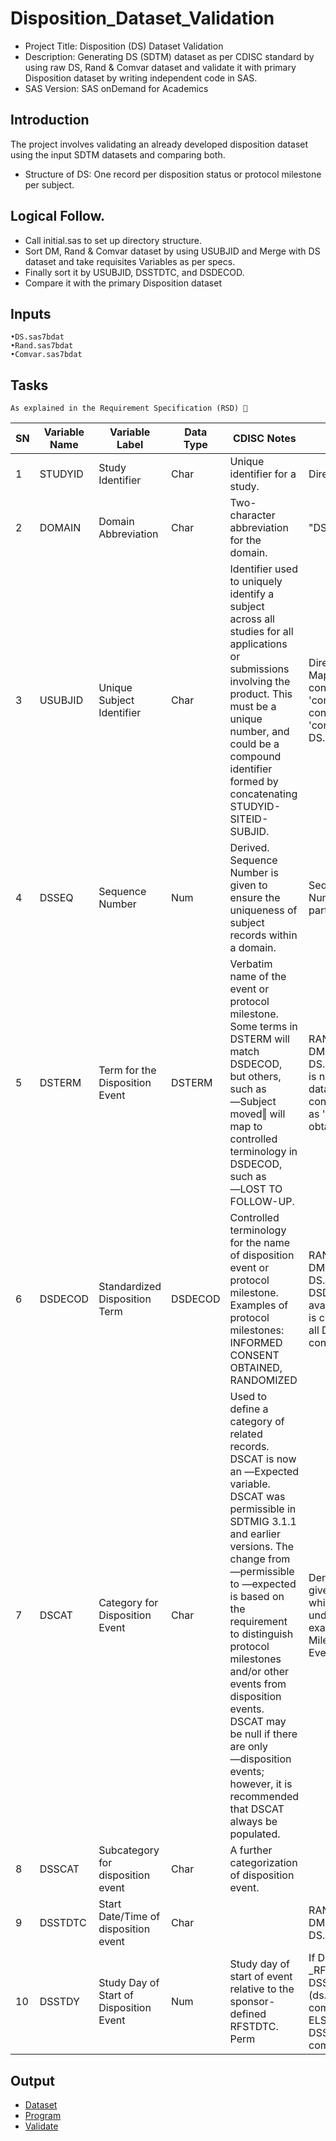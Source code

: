 # Disposition_Dataset_Validation
- Project Title: 	Disposition (DS) Dataset Validation
- Description: 		Generating DS (SDTM) dataset as per CDISC standard by using raw DS, Rand & 
Comvar dataset and validate it with primary Disposition dataset by writing 
independent code in SAS.
- SAS Version:		SAS onDemand for Academics
## Introduction 
The project involves validating an already developed disposition dataset using the input SDTM datasets and comparing both.
- Structure of DS: One record per disposition status or protocol milestone per 
subject.

## Logical Follow.
- Call initial.sas to set up directory structure.
- Sort DM, Rand & Comvar dataset by using USUBJID and Merge with DS 
dataset and take requisites Variables as per specs.
- Finally sort it by USUBJID, DSSTDTC, and DSDECOD.
-  Compare it with the primary Disposition dataset
## Inputs
    •DS.sas7bdat
    •Rand.sas7bdat
    •Comvar.sas7bdat
          
## Tasks
	As explained in the Requirement Specification (RSD) 🔽

|SN|Variable Name 	|Variable Label |Data Type|CDISC Notes 	|Algorithm|
|---|---------------|---------------|---------|---------------|---------|
|1|STUDYID| Study Identifier| Char| Unique identifier for a study.| Direct Mapping|
|2|DOMAIN |Domain Abbreviation|Char |Two-character abbreviation for the domain.| "DS"|
|3|USUBJID| Unique Subject Identifier |Char|Identifier used to uniquely identify a subject across all studies for all applications or submissions involving the product. This must be a unique number, and could be a compound identifier formed by concatenating STUDYID-SITEID-SUBJID.|Direct Mapping(DS.STUDYID concatenated '-'concatenated SITEID concatenated'-'concatenated DS.SUBJID)|
|4|DSSEQ |Sequence Number| Num|Derived. Sequence Number is given to ensure the uniqueness of subject records within a domain.|Sequence Number = Number of subjects who participated in the study|
|5|DSTERM| Term for the Disposition Event|DSTERM|Verbatim name of the event or protocol milestone. Some terms in DSTERM will match DSDECOD, but others, such as ―Subject moved‖ will map to controlled terminology in DSDECOD, such as  ―LOST TO FOLLOW-UP.|RAND.DSTERM,  DM.DSTERM, DS.DSTERM (as DSTERM is not available in DM dataset, it is created by considering all DM data as 'Informed consent obtained')|
|6|DSDECOD| Standardized Disposition Term |DSDECOD|Controlled terminology for the name of disposition event or protocol milestone. Examples of protocol milestones: INFORMED CONSENT OBTAINED, RANDOMIZED|RAND.DSDECOD, DM.DSDECOD, DS.DSDECOD (as DSDECOD is not available in DM dataset, it is created by considering all DM data as 'Informed consent obtained')|
|7|DSCAT| Category for Disposition Event| Char|Used to define a category of related records. DSCAT is now an ―Expected variable. DSCAT was permissible in SDTMIG 3.1.1 and earlier versions. The change from ―permissible to ―expected is based on the requirement to distinguish protocol milestones and/or other events from disposition events. DSCAT may be null if there are only ―disposition events; however, it is recommended that DSCAT always be populated.|Derived from example given in IG which shows which data will comes under what category example : Protocol Milestone,Disposition Event, Other events.|
|8|DSSCAT|Subcategory for disposition event| Char| A further categorization of disposition event.||
|9|DSSTDTC| Start Date/Time of disposition event |Char| |RAND.DSSTDTC, DM.DSSTDTC, DS.DSSTDTC|
|10|DSSTDY| Study Day of Start of Disposition Event |Num |Study day of start of event relative to the sponsor-defined RFSTDTC. Perm|If DSSTDTC1 ge _RFSTDTC THEN DSSTDY=(ds.DSSTDTC1-comvar._RFSTDTC)+1; ELSE DSSTDY=ds.DSSTDTC1-comvar._RFSTDTC|

## Output
- [Dataset](https://github.com/princeadeyemoboy/QC-of-SDTM-Datasets-Development-Demography-and-Disposition-/blob/main/ds.sas7bdat)
- [Program](https://github.com/theadewole/Disposition_Dataset_Validation/blob/main/DS.sas)
- [Validate](https://github.com/theadewole/Disposition_Dataset_Validation/blob/main/Validate)
